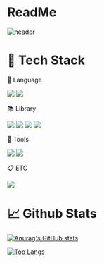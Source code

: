 # ReadMe
![header](https://capsule-render.vercel.app/api?type=waving&color=timeGradient&height=300&section=header&text=Welcome%20to%20my%20Github)




# :wrench: Tech Stack
:speech_balloon: Language

<img src="https://img.shields.io/badge/Python-3776AB?style=flat-square&logo=Python&logoColor=white"/> <img src="https://img.shields.io/badge/R-276DC3?style=flat-square&logo=R&logoColor=white"/>

:books: Library

<img src="https://img.shields.io/badge/Pytorch-EE4C2C?style=flat-square&logo=Pytorch&logoColor=white"/> <img src="https://img.shields.io/badge/TensorFlow-FF6F00?style=flat-square&logo=TensorFlow&logoColor=white"/> <img src="https://img.shields.io/badge/pandas-150458?style=flat-square&logo=pandas&logoColor=white"/> <img src="https://img.shields.io/badge/numpy-013243?style=flat-square&logo=numpy&logoColor=white"/>

:hammer: Tools

<img src="https://img.shields.io/badge/GoogleColab-F9AB00?style=flat-square&logo=GoogleColab&logoColor=white"/> <img src="https://img.shields.io/badge/RstudioIDE-75AADB?style=flat-square&logo=RsudioIDE&logoColor=white"/>

:clipboard: ETC

<img src="https://img.shields.io/badge/DBeaver-382923?style=flat-square&logo=DBeaver&logoColor=white"/>





# :chart_with_upwards_trend: Github Stats

[![Anurag's GitHub stats](https://github-readme-stats.vercel.app/api?username=Sonhyeong-oh)](https://github.com/anuraghazra/github-readme-stats)

[![Top Langs](https://github-readme-stats.vercel.app/api/top-langs/?username=Sonhyeong-oh)](https://github.com/anuraghazra/github-readme-stats)


